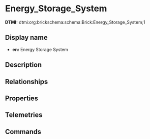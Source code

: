 # Energy_Storage_System
**DTMI:** dtmi:org:brickschema:schema:Brick:Energy_Storage_System;1
## Display name
- **en:** Energy Storage System
## Description
## Relationships
## Properties
## Telemetries
## Commands
